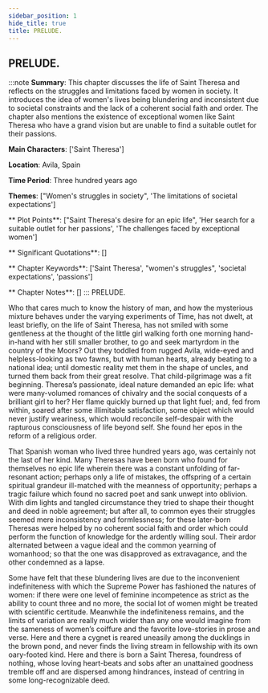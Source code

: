 ```yaml
---
sidebar_position: 1
hide_title: true
title: PRELUDE.
---
```

## PRELUDE.
:::note
**Summary**:
This chapter discusses the life of Saint Theresa and reflects on the struggles and limitations faced by women in society. It introduces the idea of women's lives being blundering and inconsistent due to societal constraints and the lack of a coherent social faith and order. The chapter also mentions the existence of exceptional women like Saint Theresa who have a grand vision but are unable to find a suitable outlet for their passions.

**Main Characters**:
['Saint Theresa']

**Location**:
Avila, Spain

**Time Period**:
Three hundred years ago

**Themes**:
["Women's struggles in society", 'The limitations of societal expectations']

** Plot Points**:
["Saint Theresa's desire for an epic life", 'Her search for a suitable outlet for her passions', 'The challenges faced by exceptional women']

** Significant Quotations**:
[]

** Chapter Keywords**:
['Saint Theresa', "women's struggles", 'societal expectations', 'passions']

** Chapter Notes**:
[]
:::
PRELUDE. 

Who that cares much to know the history of man, and how the mysterious mixture behaves under the varying experiments of Time, has not dwelt, at least briefly, on the life of Saint Theresa, has not smiled with some gentleness at the thought of the little girl walking forth one morning hand-in-hand with her still smaller brother, to go and seek martyrdom in the country of the Moors? Out they toddled from rugged Avila, wide-eyed and helpless-looking as two fawns, but with human hearts, already beating to a national idea; until domestic reality met them in the shape of uncles, and turned them back from their great resolve. That child-pilgrimage was a fit beginning. Theresa’s passionate, ideal nature demanded an epic life: what were many-volumed romances of chivalry and the social conquests of a brilliant girl to her? Her flame quickly burned up that light fuel; and, fed from within, soared after some illimitable satisfaction, some object which would never justify weariness, which would reconcile self-despair with the rapturous consciousness of life beyond self. She found her epos in the reform of a religious order. 

That Spanish woman who lived three hundred years ago, was certainly not the last of her kind. Many Theresas have been born who found for themselves no epic life wherein there was a constant unfolding of far-resonant action; perhaps only a life of mistakes, the offspring of a certain spiritual grandeur ill-matched with the meanness of opportunity; perhaps a tragic failure which found no sacred poet and sank unwept into oblivion. With dim lights and tangled circumstance they tried to shape their thought and deed in noble agreement; but after all, to common eyes their struggles seemed mere inconsistency and formlessness; for these later-born Theresas were helped by no coherent social faith and order which could perform the function of knowledge for the ardently willing soul. Their ardor alternated between a vague ideal and the common yearning of womanhood; so that the one was disapproved as extravagance, and the other condemned as a lapse. 

Some have felt that these blundering lives are due to the inconvenient indefiniteness with which the Supreme Power has fashioned the natures of women: if there were one level of feminine incompetence as strict as the ability to count three and no more, the social lot of women might be treated with scientific certitude. Meanwhile the indefiniteness remains, and the limits of variation are really much wider than any one would imagine from the sameness of women’s coiffure and the favorite love-stories in prose and verse. Here and there a cygnet is reared uneasily among the ducklings in the brown pond, and never finds the living stream in fellowship with its own oary-footed kind. Here and there is born a Saint Theresa, foundress of nothing, whose loving heart-beats and sobs after an unattained goodness tremble off and are dispersed among hindrances, instead of centring in some long-recognizable deed. 

